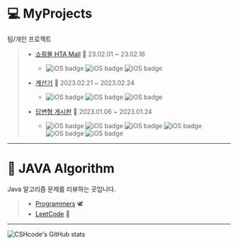# :computer: MyProjects
팀/개인 프로젝트 

> * [쇼핑몰 HTA Mall](https://github.com/CSHcode/htamart)  :shopping_cart:   23.02.01 ~ 23.02.16
>   * ![iOS badge](https://img.shields.io/badge/Java-11-yellow) ![iOS badge](https://img.shields.io/badge/MySQL-blue) ![iOS badge](https://img.shields.io/badge/SpringFramework-5.2.22-green) 
>   
> * [계산기](https://github.com/CSHcode/MyProjects/tree/main/%EA%B3%84%EC%82%B0%EA%B8%B0) :iphone:   2023.02.21 ~ 2023.02.24
>   * ![iOS badge](https://img.shields.io/badge/HTML-orange) ![iOS badge](https://img.shields.io/badge/CSS-blue) ![iOS badge](https://img.shields.io/badge/JavaScript-lightgrey) 
>   
> * [답변형 게시판](https://github.com/CSHcode/MyProjects/tree/main/%EB%8B%B5%EB%B3%80%ED%98%95%20%EA%B2%8C%EC%8B%9C%ED%8C%90) :page_facing_up:   2023.01.06 ~ 2023.01.24
>   * ![iOS badge](https://img.shields.io/badge/Java-11-yellow) ![iOS badge](https://img.shields.io/badge/Oracle-orange) ![iOS badge](https://img.shields.io/badge/Apache%20Tomcat-yellow) ![iOS badge](https://img.shields.io/badge/HTML-orange) ![iOS badge](https://img.shields.io/badge/CSS-blue) ![iOS badge](https://img.shields.io/badge/JavaScript-lightgrey) 



***

# :triangular_ruler: JAVA Algorithm
Java 알고리즘 문제를 리뷰하는 곳입니다.

> * [Programmers](https://github.com/CSHcode/Programmers) :dove:
> * [LeetCode](https://github.com/CSHcode/LeetCode) :bow_and_arrow: 

*** 

![CSHcode's GitHub stats](https://github-readme-stats.vercel.app/api?username=CSHcode&show_icons=true&bg_color=00000000)
